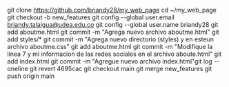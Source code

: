 git clone https://github.com/briandy28/my_web_page
cd ~/my_web_page
git checkout -b new_features
git config --global user.email briandy.talaigua@udea.edu.co
git config --global user.name briandy28
git add aboutme.html
git commit -m "Agrega nuevo archivo aboutme.html"
git add styles/*
git commit -m "Agrega nuevo directorio (styles) y en esteun archivo aboutme.css"
git add aboutme.html
git commit -m "Modifique la linea 7 y mi informacion de las redes sociales en el archivo aboute.html"
git add index.html
git commit -m "Agregue nuevo archivo index.html"git log --oneline
git revert 4695cac
git checkout main
git merge new_features
git push origin main

